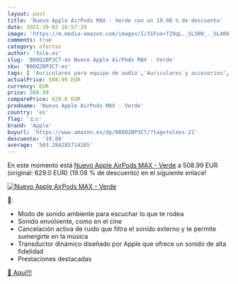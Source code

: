 ```yaml
---
layout: post
title: 'Nuevo Apple AirPods MAX - Verde con un 19.08 % de descuento'
date: 2021-10-03 16:57:29
image: 'https://m.media-amazon.com/images/I/31Foo+fZ9qL._SL500_._SL400_.jpg'
comments: true
category: ofertas
author: 'tole.es'
slug: 'B08Q2BP3CT-es Nuevo Apple AirPods MAX - Verde'
sku: 'B08Q2BP3CT-es'
tags: [ 'Auriculares para equipo de audio','Auriculares y accesorios','Electrónica','apple', ]
actualPrice: 508.99 EUR
currency: EUR
price: 508.99
comparePrice: 629.0 EUR
prodname: 'Nuevo Apple AirPods MAX - Verde'
country: 'es'
flag: '🇪🇸'
brand: 'Apple'
buyurl: 'https://www.amazon.es/dp/B08Q2BP3CT/?tag=tolees-21'
descuento: '19.08'
average: '503.284285714285'
---
```


En este momento está [Nuevo Apple AirPods MAX - Verde](https://www.amazon.es/dp/B08Q2BP3CT/?tag=tolees-21) a 508.99 EUR (original: 629.0 EUR) (19.08 %  de descuento) en el siguiente enlace!

[![Nuevo Apple AirPods MAX - Verde](https://m.media-amazon.com/images/I/31Foo+fZ9qL._SL500_._SL400_.jpg)](https://www.amazon.es/dp/B08Q2BP3CT/?tag=tolees-21)

🔎:

- Modo de sonido ambiente para escuchar lo que te rodea
- Sonido envolvente, como en el cine
- Cancelación activa de ruido que filtra el sonido externo y te permite sumergirte en la música
- Transductor dinámico diseñado por Apple que ofrece un sonido de alta fidelidad
- Prestaciones destacadas

[🛒 Aquí!!!](https://www.amazon.es/dp/B08Q2BP3CT/?tag=tolees-21)
